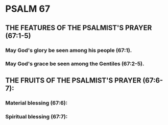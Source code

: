 ---
---
# PSALM 67 
## THE FEATURES OF THE PSALMIST\'S PRAYER (67:1-5) 
###  May God\'s glory be seen among his people (67:1). 
###  May God\'s grace be seen among the Gentiles (67:2-5). 
## THE FRUITS OF THE PSALMIST\'S PRAYER (67:6-7): 
###  Material blessing (67:6): 
###  Spiritual blessing (67:7): 
